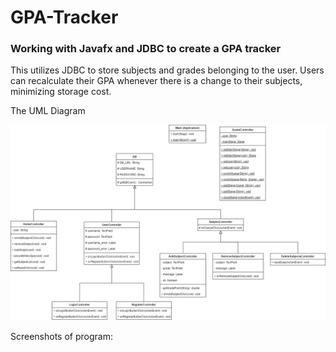 # GPA-Tracker

<h3>Working with Javafx and JDBC to create a GPA tracker</h3>

This utilizes JDBC to store subjects and grades belonging to the user.
Users can recalculate their GPA whenever there is a change to their subjects, minimizing storage cost.

The UML Diagram

<img src="./UML.png" />

Screenshots of program:

